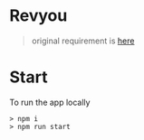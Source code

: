 # Revyou

> original requirement is [here](./docs/assignment)

# Start

To run the app locally

```
> npm i
> npm run start
```
